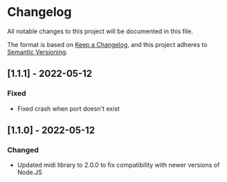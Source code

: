 # Changelog
All notable changes to this project will be documented in this file.

The format is based on [Keep a Changelog](https://keepachangelog.com/en/1.0.0/),
and this project adheres to [Semantic Versioning](https://semver.org/spec/v2.0.0.html).

## [1.1.1] - 2022-05-12

### Fixed
- Fixed crash when port doesn't exist

## [1.1.0] - 2022-05-12

### Changed
- Updated midi library to 2.0.0 to fix compatibility with newer versions of Node.JS